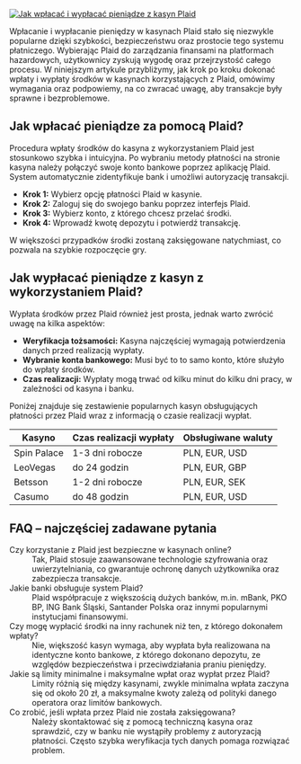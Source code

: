 [![Jak wpłacać i wypłacać pieniądze z kasyn Plaid](https://123-caf.pages.dev/gitsignup.png)](https://vrmoo.ru/Bt82HjjY)

<p>Wpłacanie i wypłacanie pieniędzy w kasynach Plaid stało się niezwykle popularne dzięki szybkości, bezpieczeństwu oraz prostocie tego systemu płatniczego. Wybierając Plaid do zarządzania finansami na platformach hazardowych, użytkownicy zyskują wygodę oraz przejrzystość całego procesu. W niniejszym artykule przybliżymy, jak krok po kroku dokonać wpłaty i wypłaty środków w kasynach korzystających z Plaid, omówimy wymagania oraz podpowiemy, na co zwracać uwagę, aby transakcje były sprawne i bezproblemowe.</p>  <h2>Jak wpłacać pieniądze za pomocą Plaid?</h2> <p>Procedura wpłaty środków do kasyna z wykorzystaniem Plaid jest stosunkowo szybka i intuicyjna. Po wybraniu metody płatności na stronie kasyna należy połączyć swoje konto bankowe poprzez aplikację Plaid. System automatycznie zidentyfikuje bank i umożliwi autoryzację transakcji.</p> <ul>   <li><strong>Krok 1:</strong> Wybierz opcję płatności Plaid w kasynie.</li>   <li><strong>Krok 2:</strong> Zaloguj się do swojego banku poprzez interfejs Plaid.</li>   <li><strong>Krok 3:</strong> Wybierz konto, z którego chcesz przelać środki.</li>   <li><strong>Krok 4:</strong> Wprowadź kwotę depozytu i potwierdź transakcję.</li> </ul> <p>W większości przypadków środki zostaną zaksięgowane natychmiast, co pozwala na szybkie rozpoczęcie gry.</p>  <h2>Jak wypłacać pieniądze z kasyn z wykorzystaniem Plaid?</h2> <p>Wypłata środków przez Plaid również jest prosta, jednak warto zwrócić uwagę na kilka aspektów:</p> <ul>   <li><strong>Weryfikacja tożsamości:</strong> Kasyna najczęściej wymagają potwierdzenia danych przed realizacją wypłaty.</li>   <li><strong>Wybranie konta bankowego:</strong> Musi być to to samo konto, które służyło do wpłaty środków.</li>   <li><strong>Czas realizacji:</strong> Wypłaty mogą trwać od kilku minut do kilku dni pracy, w zależności od kasyna i banku.</li> </ul> <p>Poniżej znajduje się zestawienie popularnych kasyn obsługujących płatności przez Plaid wraz z informacją o czasie realizacji wypłat.</p>  <table>   <thead>     <tr>       <th>Kasyno</th>       <th>Czas realizacji wypłaty</th>       <th>Obsługiwane waluty</th>     </tr>   </thead>   <tbody>     <tr>       <td>Spin Palace</td>       <td>1-3 dni robocze</td>       <td>PLN, EUR, USD</td>     </tr>     <tr>       <td>LeoVegas</td>       <td>do 24 godzin</td>       <td>PLN, EUR, GBP</td>     </tr>     <tr>       <td>Betsson</td>       <td>1-2 dni robocze</td>       <td>PLN, EUR, SEK</td>     </tr>     <tr>       <td>Casumo</td>       <td>do 48 godzin</td>       <td>PLN, EUR, USD</td>     </tr>   </tbody> </table>  <h2>FAQ – najczęściej zadawane pytania</h2> <dl>   <dt>Czy korzystanie z Plaid jest bezpieczne w kasynach online?</dt>   <dd>Tak, Plaid stosuje zaawansowane technologie szyfrowania oraz uwierzytelniania, co gwarantuje ochronę danych użytkownika oraz zabezpiecza transakcje.</dd>      <dt>Jakie banki obsługuje system Plaid?</dt>   <dd>Plaid współpracuje z większością dużych banków, m.in. mBank, PKO BP, ING Bank Śląski, Santander Polska oraz innymi popularnymi instytucjami finansowymi.</dd>      <dt>Czy mogę wypłacić środki na inny rachunek niż ten, z którego dokonałem wpłaty?</dt>   <dd>Nie, większość kasyn wymaga, aby wypłata była realizowana na identyczne konto bankowe, z którego dokonano depozytu, ze względów bezpieczeństwa i przeciwdziałania praniu pieniędzy.</dd>    <dt>Jakie są limity minimalne i maksymalne wpłat oraz wypłat przez Plaid?</dt>   <dd>Limity różnią się między kasynami, zwykle minimalna wpłata zaczyna się od około 20 zł, a maksymalne kwoty zależą od polityki danego operatora oraz limitów bankowych.</dd>      <dt>Co zrobić, jeśli wpłata przez Plaid nie została zaksięgowana?</dt>   <dd>Należy skontaktować się z pomocą techniczną kasyna oraz sprawdzić, czy w banku nie wystąpiły problemy z autoryzacją płatności. Często szybka weryfikacja tych danych pomaga rozwiązać problem.</dd> </dl>